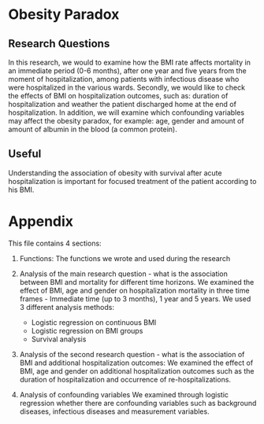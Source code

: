 # Obesity Paradox

## Research Questions
In this research, we would to examine how the BMI rate affects mortality
in an immediate period (0-6 months), after one year and five years from the moment of hospitalization, among patients with infectious disease who were hospitalized in the various wards.
Secondly, we would like to check the effects of BMI on hospitalization outcomes, such as: duration of hospitalization and weather the patient discharged home at the end of hospitalization.
In addition, we will examine which confounding variables may affect the obesity paradox, for example: age, gender and amount of amount of albumin in the blood (a common protein).

## Useful
Understanding the association of obesity with survival after acute hospitalization is important for focused treatment of the patient according to his BMI.

# Appendix 

This file contains 4 sections:

1. Functions:
The functions we wrote and used during the research

2. Analysis of the main research question - what is the association between BMI and mortality for different time horizons.
We examined the effect of BMI, age and gender on hospitalization mortality in three time frames -
Immediate time (up to 3 months), 1 year and 5 years.
We used 3 different analysis methods:

   -  Logistic regression on continuous BMI
   - Logistic regression on BMI groups
   - Survival analysis
   
3. Analysis of the second research question - what is the association of BMI and additional hospitalization outcomes:
We examined the effect of BMI, age and gender on additional hospitalization outcomes such as the duration of hospitalization and occurrence of re-hospitalizations.

4. Analysis of confounding variables
We examined through logistic regression whether there are confounding variables such as background diseases, infectious diseases and measurement variables.
  
